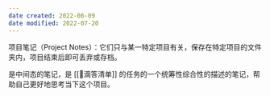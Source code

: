 ```yaml
---
date created: 2022-06-09
date modified: 2022-07-20
---
```


项目笔记（Project Notes）：它们只与某一特定项目有关，保存在特定项目的文件夹内，项目结束后即可丢弃或存档。

是中间态的笔记，是 [[🤖滴答清单]] 的任务的一个统筹性综合性的描述的笔记，帮助自己更好地思考当下这个项目。
